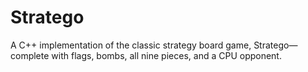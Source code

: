 # Stratego
A C++ implementation of the classic strategy board game, Stratego—complete with flags, bombs, all nine pieces, and a CPU opponent.
